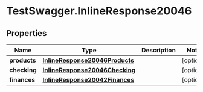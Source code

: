 # TestSwagger.InlineResponse20046

## Properties

Name | Type | Description | Notes
------------ | ------------- | ------------- | -------------
**products** | [**InlineResponse20046Products**](InlineResponse20046Products.md) |  | [optional] 
**checking** | [**InlineResponse20046Checking**](InlineResponse20046Checking.md) |  | [optional] 
**finances** | [**InlineResponse20042Finances**](InlineResponse20042Finances.md) |  | [optional] 



